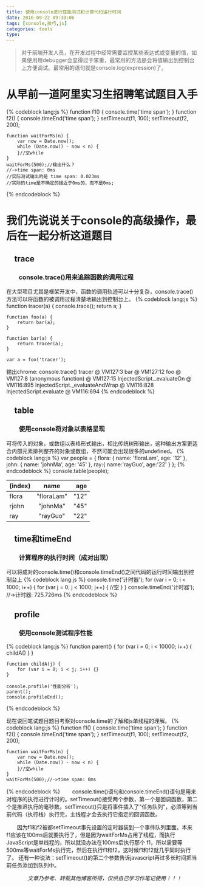 ```yaml
---
title: 使用console进行性能测试和计算代码运行时间
date: 2016-09-22 09:30:06
tags: [console,技巧,js]
categories: tools
type:
---
```

> 对于前端开发人员，在开发过程中经常需要监控某些表达式或变量的值，如果使用用debugger会显得过于笨重，最常用的方法是会将值输出到控制台上方便调试。最常用的语句就是console.log(expression)了。

# 从早前一道阿里实习生招聘笔试题目入手 #

{% codeblock lang:js %}
	function f1() {
		console.time('time span');
	}
	function f2() {
		console.timeEnd('time span');
	}
	setTimeout(f1, 100);
	setTimeout(f2, 200);
	
	function waitForMs(n) {
		var now = Date.now();
		while (Date.now() - now < n) {
		}//空while
	}
	waitForMs(500);//输出什么？
	//->time span: 0ms
	//实际测试输出的是 time span: 0.023ms
	//实际的time是不确定的接近于0ms的，而不是0ms;
{% endcodeblock %}
<!--more-->
# 我们先说说关于console的高级操作，最后在一起分析这道题目 #

## &emsp;trace ##

### &emsp;&emsp;console.trace()用来追踪函数的调用过程 ###

在大型项目尤其是框架开发中，函数的调用轨迹可以十分复杂，console.trace()方法可以将函数的被调用过程清楚地输出到控制台上。
{% codeblock lang:js %}
    function tracer(a) {
        console.trace();
        return a;
    }

    function foo(a) {
        return bar(a);
    }

    function bar(a) {
        return tracer(a);
    }

    var a = foo('tracer');
输出chrome:
console.trace()
    tracer                          @ VM127:3
    bar                             @ VM127:12
    foo                             @ VM127:8
    (anonymous function)            @ VM127:15
    InjectedScript._evaluateOn      @ VM116:895
    InjectedScript._evaluateAndWrap @ VM116:828
    InjectedScript.evaluate         @ VM116:694
{% endcodeblock %}

## &emsp;table ##

### &emsp;&emsp;使用console将对象以表格呈现 ###

可将传入的对象，或数组以表格形式输出，相比传统树形输出，这种输出方案更适合内部元素排列整齐的对象或数组，不然可能会出现很多的undefined。
{% codeblock lang:js %}
    var people = {
        flora: {
            name: 'floraLam',
            age: '12'
        },
        john: {
            name: 'johnMa',
            age: '45'
        },
        ray:{
            name:'rayGuo',
            age:'22'
        }
    };
{% endcodeblock %}
console.table(people);

| (index) | name | age |
| -----|:----:| ----:|
| flora| "floraLam"|"12"|
| rjohn| "johnMa"  |"45"|
| ray  | "rayGuo"  |"22"|

## &emsp;time和timeEnd ##

### &emsp;&emsp;计算程序的执行时间（成对出现） ###

可以将成对的console.time()和console.timeEnd()之间代码的运行时间输出到控制台上
{% codeblock lang:js %}
    console.time('计时器');
    for (var i = 0; i < 1000; i++) {
        for (var j = 0; j < 1000; j++) {
            //空
        }
    }
    console.timeEnd('计时器');
    //->计时器: 725.726ms
{% endcodeblock %}

## &emsp;profile ##

### &emsp;&emsp;使用console测试程序性能 ###

{% codeblock lang:js %}
    function parent() {
        for (var i = 0; i < 10000; i++) {
            childA()
        }
    }

    function childA(j) {
        for (var i = 0; i < j; i++) {}
    }

    console.profile('性能分析');
    parent();
    console.profileEnd();
{% endcodeblock %}

现在说回笔试题目题目考察对console.time的了解和js单线程的理解。
{% codeblock lang:js %}
    function f1() {
        console.time('time span');
    }
    function f2() {
        console.timeEnd('time span');
    }
    setTimeout(f1, 100);
    setTimeout(f2, 200);

    function waitForMs(n) {
        var now = Date.now();
        while (Date.now() - now < n) {
        }//空while
    }
    waitForMs(500);//->time span: 0ms
{% endcodeblock %}
&emsp;&emsp;console.time()语句和console.timeEnd()语句是用来对程序的执行进行计时的。setTimeout()接受两个参数，第一个是回调函数，第二个是推迟执行的毫秒数。setTimeout()只是将事件插入了"任务队列"，必须等到当前代码（执行栈）执行完，主线程才会去执行它指定的回调函数。

&emsp;&emsp;因为f1和f2被都setTimeout事先设置的定时器装到一个事件队列里面。本来 f1应该在100ms后就要执行了，但是因为waitForMs占用了线程，而执行JavaScript是单线程的，所以就没办法在100ms后执行那个 f1，所以需要等500ms等waitForMs执行完，然后在执行f1和f2，这时候f1和f2就几乎同时执行了。
还有一种说法：setTimeout()的第二个参数告诉javascript再过多长时间把当前任务添加到队列中。

*&emsp;&emsp;&emsp;&emsp;文章乃参考、转载其他博客所得，仅供自己学习作笔记使用！！！*